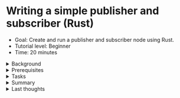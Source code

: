 # Writing a simple publisher and subscriber (Rust)
* Goal: Create and run a publisher and subscriber node using Rust.
* Tutorial level: Beginner
* Time: 20 minutes
<details><summary>Background</summary>

In this tutorial you will create a pair of 
[nodes](https://docs.ros.org/en/humble/Tutorials/Beginner-CLI-Tools/Understanding-ROS2-Nodes/Understanding-ROS2-Nodes.html) that pass information to each other via a 
[topic](https://docs.ros.org/en/humble/Tutorials/Beginner-CLI-Tools/Understanding-ROS2-Topics/Understanding-ROS2-Topics.html) in the form of string messages. The example used here is a simple "talker" and "listener" system; one node publishes data and the other subscribes to the topic to receive that data.

Since Rust doesn't have inheritance, it's not possible to inherit from `Node` as is common practice in [`rclcpp`](https://docs.ros.org/en/humble/Tutorials/Beginner-Client-Libraries/Writing-A-Simple-Cpp-Publisher-And-Subscriber.html) or [`rclpy`](https://docs.ros.org/en/humble/Tutorials/Beginner-Client-Libraries/Writing-A-Simple-Py-Publisher-And-Subscriber.html).

The code used in these examples can be found [here](https://gitlab.com/ros21923912/simple_ros2_node/-/tree/more_simple_nodes?ref_type=heads)  
<div style="margin-left:20px;">
<details><summary>Side-note on dependencies</summary>

You may be wondering why you can't just add all your ROS2-specific dependencies to `Cargo.toml` with `cargo add YOUR_DEPENDENCIES` and have to edit this file manually. Here is why:
Almost none of the ROS2 dependencies you'll need for your ROS2 Rust node development currently exist on [crates.io](https://crates.io/), the main source for Rust depencies. So the add command simply can't find the dependency targets. What colcon does by compiling the ROS2 Rust dependencies and your ROS2 Rust project is redirect the cargo search for dependencies directly into your `workspace/install` folder, where it'll find locally generated Rust projects to use as dependencies. In particular, almost all message types will be called as dependencies for your ROS2 Rust project this way.

</details></div>

</details>

<details><summary>Prerequisites </summary> 

Basic concepts of development with ROS2 should be known:
* [workspaces](https://docs.ros.org/en/humble/Tutorials/Beginner-Client-Libraries/Creating-A-Workspace/Creating-A-Workspace.html)
* [packages](https://docs.ros.org/en/humble/Tutorials/Beginner-Client-Libraries/Creating-Your-First-ROS2-Package.html).

A basic understanding of [Rust](https://doc.rust-lang.org/book/) is recommended, but not entirely necessary.
Before developing [ros2-rust](https://github.com/ros2-rust/ros2_rust) nodes, you must follow the 
[installation instructions](https://github.com/ros2-rust/ros2-rust/blob/main/README.md) for [`rclrs`](https://docs.rs/rclrs/latest/rclrs/).


</details>

<details><summary>Tasks </summary> 
<div style="margin-left:20px;"><details><summary>Create a Package</summary>

Currently, building a package for ros2-rust is different 
from building packages for [Python](https://docs.ros.org/en/humble/Tutorials/Beginner-Client-Libraries/Writing-A-Simple-Py-Publisher-And-Subscriber.html) or [C/C++](https://docs.ros.org/en/humble/Tutorials/Beginner-Client-Libraries/Writing-A-Simple-Cpp-Publisher-And-Subscriber.html).  

First, you'll need to create and go into a standard [cargo](https://doc.rust-lang.org/cargo/) 
project as follows:
```
cargo new your_package_name && cd your_package_name
```
In the [`Cargo.toml`](https://doc.rust-lang.org/book/ch01-03-hello-cargo.html) file, add a dependency on `rclrs = "*"` and `std_msgs = "*"` by editing this file. For a full Introduction into Rust, please read the very good [Rust book](https://doc.rust-lang.org/book/title-page.html). Your `Cargo.toml` could now look like this:
```toml
[package]
name = "your_package_name"
version = "0.1.0"
edition = "2021"

# See more keys and their definitions at https://doc.rust-lang.org/cargo/reference/manifest.html

[dependencies]
rclrs = "*"
std_msgs = "*"
```


Additionally, create a new `package.xml` if you want your node to be buildable with [`colcon`](https://colcon.readthedocs.io/en/released/user/installation.html). Make sure to change the build type to `ament_cargo` and to include the two packages mentioned above in the dependencies, as such:
```xml
<package format="3">
  <name>your_package_name</name>
  <version>0.0.0</version>
  <description>TODO: Package description.</description>
  <maintainer email="user@todo.todo">user</maintainer>
  <license>TODO: License declaration.</license>

  <depend>rclrs</depend>
  <depend>std_msgs</depend>

  <export>
    <build_type>ament_cargo</build_type>
  </export>
</package>
```
By taking a look at your package, for example by typing [`tree .`](https://www.geeksforgeeks.org/tree-command-unixlinux/) inside your package, and you'll see a structure similar to the following:  
```shell
├── Cargo.toml
├── package.xml
└── src
    └── main.rs

2 directories, 3 files
```
Of course, you can use any capable editor or even your file explorer to do this.  

</details>

<details><summary>Write the publisher node</summary>

To construct a node, replace the code in your `main.rs` file with the [following](https://gitlab.com/ros21923912/simple_ros2_node/-/blob/more_simple_nodes/src/simple_publisher.rs?ref_type=heads):  
```rust
/// Creates a SimplePublisherNode, initializes a node and publisher, and provides
/// methods to publish a simple "Hello World" message on a loop in separate threads.

/// Imports the Arc type from std::sync, used for thread-safe reference counting pointers,
/// and the StringMsg message type from std_msgs for publishing string messages.
use std::{sync::Arc,time::Duration,iter,thread};
use rclrs::{RclrsError,QOS_PROFILE_DEFAULT,Context,create_node,Node,Publisher};
use std_msgs::msg::String as StringMsg;
// / SimplePublisherNode struct contains node and publisher members.
// / Used to initialize a ROS 2 node and publisher, and publish messages.
struct SimplePublisherNode {
    node: Arc<Node>,
    _publisher: Arc<Publisher<StringMsg>>,
}
/// An impl block in Rust defines methods or associated functions for a specific type.
///
/// The `new` function takes a context and returns a Result containing the
/// initialized SimplePublisherNode or an error. It creates a node with the
/// given name and creates a publisher on the "publish_hello" topic.
///
/// The SimplePublisherNode contains the node and publisher members.
impl SimplePublisherNode {
    /// Creates a new SimplePublisherNode by initializing a node and publisher.
    ///
    /// This function takes a context and returns a Result containing the
    /// initialized SimplePublisherNode or an error. It creates a node with the
    /// given name and creates a publisher on the "publish_hello" topic.
    ///
    /// The SimplePublisherNode contains the node and publisher members.
    fn new(context: &Context) -> Result<Self,RclrsError> {
        let node = create_node(context, "simple_publisher").unwrap();
        let _publisher = node
            .create_publisher("publish_hello", QOS_PROFILE_DEFAULT)
            .unwrap();
        Ok(Self { node, _publisher, })
    }

    /// Publishes a "Hello World" message on the publisher.
    ///
    /// Creates a StringMsg with "Hello World" as the data, publishes it on
    /// the `_publisher`, and returns a Result. This allows regularly publishing
    /// a simple message on a loop.
    fn publish_data(&self,increment:i32) -> Result<i32,RclrsError> {

        let msg: StringMsg = StringMsg {
            data: format!("Hello World {}",increment),
        };
        self._publisher.publish(msg).unwrap();
        Ok(increment+1_i32)
    }
}

/// The main function initializes a ROS 2 context, node and publisher,
/// spawns a thread to publish messages repeatedly, and spins the node
/// to receive callbacks.
/// 
/// It creates a context, initializes a SimplePublisherNode which creates
/// a node and publisher, clones the publisher to pass to the thread,  
/// spawns a thread to publish "Hello World" messages repeatedly, and
/// calls spin() on the node to receive callbacks. This allows publishing
/// messages asynchronously while spinning the node.
fn main() -> Result<(),RclrsError> {
    let context = Context::new(std::env::args()).unwrap();
    let publisher = Arc::new(SimplePublisherNode::new(&context).unwrap());
    let publisher_other_thread = Arc::clone(&publisher);
    let mut count: i32=0;
    thread::spawn(move || -> () {
        iter::repeat(()).for_each(|()| {
            thread::sleep(Duration::from_millis(1000));
            count=publisher_other_thread.publish_data(count).unwrap();
        });
    });
    rclrs::spin(publisher.node.clone())
}
```

<details><summary>Examining the code in detail:</summary>

#### The first 3 lines of the Rust code imports tools for thread synchronization, time handling, iteration, threading, ROS 2 communication, and string message publishing.
```rust
use std::{sync::Arc,time::Duration,iter,thread};
use rclrs::{RclrsError,QOS_PROFILE_DEFAULT,Context,create_node,Node,Publisher};
use std_msgs::msg::String as StringMsg;
```
* `use std::{sync::Arc, time::Duration, iter, thread};`: Imports specific features from the standard library: 
    - `Arc` is for thread-safe shared ownership of data. 
    - `Duration` represents a time span. 
    - `iter` provides tools for working with iterators. - thread enables creating and managing threads.
* `use rclrs::{RclrsError, QOS_PROFILE_DEFAULT, Context, create_node, Node, Publisher};`: 
    - Imports elements for ROS 2 communication: 
        - `RclrsError` for handling errors. 
        - `QOS_PROFILE_DEFAULT` for default Quality of Service settings. 
        - `Context, create_node, Node, Publisher` are for ROS 2 node creation and publishing. publishing.
* `use std_msgs::msg::String as StringMsg;`: Imports the `StringMsg` type for publishing string messages.  

#### Next, this structure defines a SimplePublisherNode which holds references to a ROS 2 node and a publisher for string messages.
```rust
struct SimplePublisherNode {
    node: Arc<Node>,
    _publisher: Arc<Publisher<StringMsg>>,
}
```
1. Structure:  
`struct SimplePublisherNode`: This line defines a new [`struct`](https://doc.rust-lang.org/rust-by-example/custom_types/structs.html) named `SimplePublisherNode`. It serves as a blueprint for creating objects that hold information related to a simple publisher node in ROS 2.  

2. Members:
* `node: Arc<Node>`: This member stores a reference to a ROS 2 node, wrapped in an [`Arc` (Atomic Reference Counted)](https://doc.rust-lang.org/std/sync/struct.Arc.html) smart pointer. This allows for safe sharing of the node reference across multiple threads.  
* `_publisher: Arc<Publisher<StringMsg>>`: This member stores a reference to a publisher specifically for string messages (`StringMsg`), also wrapped in an `Arc` for thread safety. The publisher is responsible for sending string messages to other nodes in the ROS 2 system.  
#### This code defines methods for the `SimplePublisherNode` `struct`. The `new` method creates a ROS 2 node and publisher, storing them in the `struct`. The `publish_data` method publishes a string message with a `counter` and returns the incremented `counter`.
```rust
impl SimplePublisherNode {
    fn new(context: &Context) -> Result<Self,RclrsError> {
        let node = create_node(context, "simple_publisher").unwrap();
        let _publisher = node
            .create_publisher("publish_hello", QOS_PROFILE_DEFAULT)
            .unwrap();
        Ok(Self { node, _publisher, })
    }
    fn publish_data(&self,increment:i32) -> Result<i32,RclrsError> {

        let msg: StringMsg = StringMsg {
            data: format!("Hello World {}",increment),
        };
        self._publisher.publish(msg).unwrap();
        Ok(increment+1_i32)
    }
}
```

1. Implementation Block:   
`impl SimplePublisherNode { ... }`: This line indicates that methods are being defined for the `SimplePublisherNode` struct.  
2. Constructor Method:  
* `fn new(context: &Context) -> Result<Self, RclrsError> { ... }`: This method serves as a constructor for creating instances of SimplePublisherNode.  
    * It takes a Context object as input, which is necessary for interacting with the ROS 2 syste.  
    * It returns a Result type, indicating either a successful Self (the created `SimplePublisherNode` object) or an `RclrsError` if something goes wrong.  
    * Inside the new method:  
        * `let node = create_node(context, "simple_publisher").unwrap();`: Creates a new ROS 2 node named `"simple_publisher"` within the given context. The [`unwrap()`](https://doc.rust-lang.org/rust-by-example/error/option_unwrap.html) unwraps the [`Result`](https://doc.rust-lang.org/std/result/), handling any errors immediately by forcing the program to abort (`panic`) if something goes wrong. Since our code can't function properly if the node is not able to be created, this is a valid error-handling response for our use-case.  
        * `let _publisher = node.create_publisher("publish_hello", QOS_PROFILE_DEFAULT).unwrap();`: Creates a publisher for string messages on the topic `"publish_hello"` with default quality of service settings.  
        * `Ok(Self { node, _publisher, })`: Returns an `Ok` Result with the newly created `SimplePublisherNode` object, containing the node and publisher references.  
3. Publishing Method:
* `fn publish_data(&self, increment: i32) -> Result<i32, RclrsError> { ... }`: This method publishes a string message and increments a `counter`.
    * It takes an inkrement value (an integer) as input, which is used for counting purposes within the message content.
    * It also returns a Result type, indicating either the incremented value or an RclrsError if publishing fails.
    * Inside the publish_data method:
        * `let msg: StringMsg = StringMsg { data: format!("Hello World {}", increment), };`: Creates a string message with the content `"Hello World"` followed by the increment value.
        * `self._publisher.publish(msg).unwrap();`: Publishes the created message onto the topic associated with the publisher.
        * `Ok(increment + 1_i32)`: Returns a Result with the incremented increment value.  

#### The main Method creates a ROS 2 node that publishes string messages at a rate of 1 Hz.  
```rust
fn main() -> Result<(),RclrsError> {
    let context = Context::new(std::env::args()).unwrap();
    let publisher = Arc::new(SimplePublisherNode::new(&context).unwrap());
    let publisher_other_thread = Arc::clone(&publisher);
    let mut count: i32=0;
    thread::spawn(move || -> () {
        iter::repeat(()).for_each(|()| {
            thread::sleep(Duration::from_millis(1000));
            count=publisher_other_thread.publish_data(count).unwrap();
        });
    });
    rclrs::spin(publisher.node.clone())
}
```

1. Main Function:
* `fn main() -> Result<(), RclrsError> { ... }`: This defines the main entry point of the program. It returns a `Result` type, indicating either successful execution or an `RclrsError`.  
2. Context and Node Setup:  
* `let context = Context::new(std::env::args()).unwrap();`: Creates a ROS 2 context using command-line arguments.  
* `let publisher = Arc::new(SimplePublisherNode::new(&context).unwrap());`:  
    * Creates an [Arc (atomic reference counted)](https://doc.rust-lang.org/std/sync/struct.Arc.html) pointer to a `SimplePublisherNode` object.  
    * Calls the new method on `SimplePublisherNode` to construct the node and publisher within the context.  
3. Thread and Iterator:  
* `let publisher_other_thread = Arc::clone(&publisher);`: Clones the shared publisher pointer for use in a separate thread.  
* `let mut iterator: i32 = 0;`: Initializes a counter variable for message content.  
* `thread::spawn(move || -> () { ... });`: Spawns a new thread with a [closure](https://doc.rust-lang.org/book/ch13-01-closures.html): `iter::repeat(()).for_each(|()| { ... });`: Creates an infinite loop using `iter::repeat`.  
4. Publishing Loop within Thread:  
* `thread::sleep(Duration::from_millis(1000));`: Pauses the thread for 1 second (1 Hz publishing rate).  
* `iterator = publisher_other_thread.publish_data(count).unwrap();`: Calls the `publish_data` method on the `publisher_other_thread` to publish a message with the current counter value. Increments the iterator for the next message.  
5. Main Thread Spin:  
* `rclrs::spin(publisher.node.clone());`: Keeps the main thread running, processing ROS 2 events and messages. Uses a cloned reference to the node to ensure it remains active even with other threads.  

</details>
</details>
<details><summary>Having several ROS2 Rust nodes in one Package</summary>

Of course, you can write for each node you want to implement its own package, and that can have it's advantages. I implore you to use some cargo tricks and add some binary targets to your `cargo.toml`. That could look like this:
```toml
[package]
name = "your_package_name"
version = "0.1.0"
edition = "2021"

# See more keys and their definitions at https://doc.rust-lang.org/cargo/reference/manifest.html

[[bin]]
name="simple_publisher"
path="src/simple_publisher.rs"
[dependencies]
rclrs = "*"
std_msgs = "*"
```
You'll find the name of your executable and the corresponding file name under the `[[bin]]` tag. As you can see, the filename and the name you want to call your node don't have to match. Please remember to include your executable name with snake_cases. The Rust compiler will be a bit grumpy if you don't.  
Now, by recompiling the package from the previous chapter and making it usable:  
```
cd ${MainFolderOfWorkspace}
colcon build
source install/setub.bash
```
Running the node will look like this:
```
ros2 run your_package_name simple_publisher
```
As you can see, you are now calling your node by the name declared in `[[bin]]` using the `name` variable.

</details>
<details><summary>Write the subscriber node</summary> 

Of course, you can implement a new ROS2 Rust package for this node. You can find out how to do this in the section called 'Create a package'.
Or you can add a new binary target to your package. To do so, just add a new `<file>.rs` to your source directory - for simplicity I'll call this file `simple_subscriber.rs` - and add a corresponding binary target to your `Cargo.toml`:
```
[[bin]]
name="simple_subscriber"
path="src/simple_subscriber.rs"
```
To construct the subscriber node, put the [following](https://gitlab.com/ros21923912/simple_ros2_node/-/blob/more_simple_nodes/src/simple_subscriber.rs?ref_type=heads) code into a file.rs - in my case its the `src/simple_subscriber.rs`:
```
use rclrs::{create_node, Context, Node, RclrsError, Subscription, QOS_PROFILE_DEFAULT};
use std::{
    env,
    iter,thread,
    sync::{Arc, Mutex},
    time::Duration,
};
use std_msgs::msg::String as StringMsg;
/// A simple ROS2 subscriber node that receives and prints "hello" messages.
///
/// This node creates a subscription to the "publish_hello" topic and prints the
/// received messages to the console. It runs the subscription in a separate
/// thread, while the main thread calls `rclrs::spin()` to keep the node running.
pub struct SimpleSubscriptionNode {
    node: Arc<Node>,
    _subscriber: Arc<Subscription<StringMsg>>,
    data: Arc<Mutex<Option<StringMsg>>>,
}
/// Implements a simple ROS2 subscriber node that receives and prints "hello" messages.
///
/// The `SimpleSubscriptionNode` creates a subscription to the "publish_hello" topic and
/// prints the received messages to the console. It runs the subscription in a separate
/// thread, while the main thread calls `rclrs::spin()` to keep the node running.
///
/// The `new` function creates the node and the subscription, and returns a `SimpleSubscriptionNode`
/// instance. The `data_callback` function can be used to access the latest received message.
impl SimpleSubscriptionNode {
    fn new(context: &Context) -> Result<Self, RclrsError> {
        let node = create_node(context, "simple_subscription").unwrap();
        let data: Arc<Mutex<Option<StringMsg>>> = Arc::new(Mutex::new(None));
        let data_mut: Arc<Mutex<Option<StringMsg>>> = Arc::clone(&data);
        let _subscriber = node
            .create_subscription::<StringMsg, _>(
                "publish_hello",
                QOS_PROFILE_DEFAULT,
                move |msg: StringMsg| {
                    *data_mut.lock().unwrap() = Some(msg);
                },
            )
            .unwrap();
        Ok(Self {
            node,
            _subscriber,
            data,
        })
    }
    fn data_callback(&self) -> Result<(), RclrsError> {
        if let Some(data) = self.data.lock().unwrap().as_ref() {
            println!("{}", data.data);
        } else {
            println!("No message available yet.");
        }
        Ok(())
    }
}
/// The `main` function creates a new ROS2 context, a `SimpleSubscriptionNode` instance, and starts a separate thread to periodically call the `data_callback` method on the subscription. The main thread then calls `rclrs::spin()` to keep the node running and receive messages.
///
/// The separate thread is used to ensure that the `data_callback` method is called regularly, even if the main thread is blocked in `rclrs::spin()`. This allows the subscriber to continuously process and print the received "hello" messages.
fn main() -> Result<(), RclrsError> {
    let context = Context::new(env::args()).unwrap();
    let subscription = Arc::new(SimpleSubscriptionNode::new(&context).unwrap());
    let subscription_other_thread = Arc::clone(&subscription);
    thread::spawn(move || -> () {
        iter::repeat(()).for_each(|()| {
            thread::sleep(Duration::from_millis(1000));
            subscription_other_thread.data_callback().unwrap()
        });
    });
    rclrs::spin(subscription.node.clone())
}
```
<details><summary>Examining the code in detail:</summary>

#### The main Construct:
```
pub struct SimpleSubscriptionNode {
    node: Arc<Node>,
    _subscriber: Arc<Subscription<StringMsg>>,
    data: Arc<Mutex<Option<StringMsg>>>,
}
```
Instead of a Publisher, there is a Subscription object in the Subscriber node. The data needs to be an `Arc<Mutex<Option<StringMsg>>>` because there can be errors in the data transfer process and this can be caught by including the value of the incoming subscription in an optional.
#### This code defines a function named new that likely creates an instance of some SimpleSubscriptionNode.
```
    fn new(context: &Context) -> Result<Self, RclrsError> {
        let node = create_node(context, "simple_subscription").unwrap();
        let data: Arc<Mutex<Option<StringMsg>>> = Arc::new(Mutex::new(None));
        let data_mut: Arc<Mutex<Option<StringMsg>>> = Arc::clone(&data);
        let _subscriber = node
            .create_subscription::<StringMsg, _>(
                "publish_hello",
                QOS_PROFILE_DEFAULT,
                move |msg: StringMsg| {
                    *data_mut.lock().unwrap() = Some(msg);
                },
            )
            .unwrap();
        Ok(Self {
            node,
            _subscriber,
            data,
        })
    }

```
A few special features:
1. Initializing Shared Data:
    * `let data: Arc<Mutex<Option<StringMsg>>> = Arc::new(Mutex::new(None));`
        This line creates a shared data structure that will hold the received message.
        * `Arc<Mutex<Option<StringMsg>>>`: This is a complex type combining several functionalities:  
            * `Arc<T>`: An atomically reference-counted pointer (Arc) allows multiple parts of the code to safely access the same data (T).
            * `Mutex<T>`: A mutual exclusion lock (`Mutex`) ensures only one thread can modify the data (`T`) at a time, preventing race conditions.  
            * `Option<StringMsg>`: This represents an optional value that can either hold a message of type `StringMsg` or be `None` if no message has been received yet.
    * `Arc::new(Mutex::new(None))`: This creates a new instance of `Arc<Mutex<Option<StringMsg>>>` and initializes the inner `Mutex` with `None`.
2. Creating a Subscription:
    * `let _subscriber = node.create_subscription::<StringMsg, _>(...`
        This line attempts to create a subscription using the created ROS node (`node`).
        * `create_subscription`: This is creates a subscription to a specific topic.
        * `<StringMsg, _>`: This specifies the type of message the subscription is interested in (`StringMsg`) and a placeholder (`_`) for the callback closure type.
            `"publish_hello"`: This is the name of the ROS topic this node wants to subscribe to. Messages of type StringMsg are expected on this topic.  
        * `move |msg: StringMsg| { ... }`: This is a [closure](https://doc.rust-lang.org/book/ch13-01-closures.html) (anonymous function) that will be called whenever a new message arrives on the subscribed topic.
        * `msg: StringMsg`: This parameter receives the received message of type `StringMsg`. The closure body (`{...}`) uses the `Mutex` to access and update the shared data (`data_mut`) with the received message.  
3. Cloning the Shared Data:
    * `let data_mut: Arc<Mutex<Option<StringMsg>>> = Arc::clone(&data)`; This line creates another `Arc` reference (`data_mut`) pointing to the same underlying data structure as data. This allows the closure to access and modify the shared data.
#### this function provides a way to access and potentially use the received message data stored within the `Arc<Mutex<Option<StringMsg>>>` member variable of the struct. It checks if a message exists, prints it if available, or informs the user there's no message yet.
```
fn data_callback(&self) -> Result<(), RclrsError> {
    if let Some(data) = self.data.lock().unwrap().as_ref() {
         println!("{}", data.data);
    } else {
        println!("No message available yet.");
    }
    Ok(())
}

```
A few special features:


1. Checking for Received Message:
    * `if let Some(data) = self.data.lock().unwrap().as_ref() { ... }`: This is an if-let statement used for pattern matching on optional values.
    * `self.data`: This accesses the member variable data of the struct (likely the `Arc<Mutex<Option<StringMsg>>>` created earlier).
    * `.lock().unwrap()`: This calls the lock method on the `Mutex` to gain exclusive access to the shared data. If another thread already holds the lock, lock might block until the lock is released.
        `.as_ref()`: This converts the borrowed `MutexGuard` (returned by `.lock()`) into a reference to the inner value (`Option<StringMsg>`).
    * `Some(data)`: This pattern attempts to match the value inside the Option with `Some(data)`. If there's a message (`Some(data)`), the code block after the if is executed, and data is bound to the actual message content of type `StringMsg`.

</details>
</details>
<details><summary>Build and Run</summary>

Once you have implemented the code, you are ready to make it runnable:
```
cd ${MainFolderOfWorkspace}
colcon build
```
Please note that you'll need to run your nodes in separate terminals. In each terminal, you'll need to source your ROS2 installation separately. So for each of the two nodes you've built so far, open a terminal and type the following:
```
cd ${MainFolderOfWorkspace}
source install/setup.bash
ros2 run your_package_name your_node_name
```
In my case, the nodes are called `simple_publisher` and `simple_subscriber`. You can name your nodes whatever you like. It is important that the publisher and subscriber use the same topic type and name.
If you haven't had any errors so far and have successfully started the Publisher and Subscriber, you should see something similar in the Subscriber's Terminal window:
```
Hello World 230
Hello World 231
Hello World 232
Hello World 233
Hello World 234
Hello World 235
Hello World 236
Hello World 237
Hello World 238
Hello World 239
Hello World 240
Hello World 241
Hello World 242
Hello World 243
Hello World 244
Hello World 245
Hello World 246
```
My nodes have been running for some time.
Enter `Ctrl+C` in each terminal to stop the nodes from spinning.
</details></div>
</details>

<details><summary>Summary</summary>

You created two nodes to publish and subscribe to data over a topic. Before running them, you added their dependencies and entry points to the package configuration files.

</details></details>

<details><summary>Last thoughts</summary>

At the end of the day, tools must not only work more safely and efficiently from a purely rational point of view, but they must also give the end user, as well as the developer, a good time. Hopefully you had fun developing the two nodes. Without fun, software development can be boring and will often prevent you from using this tool again. 

</details>
